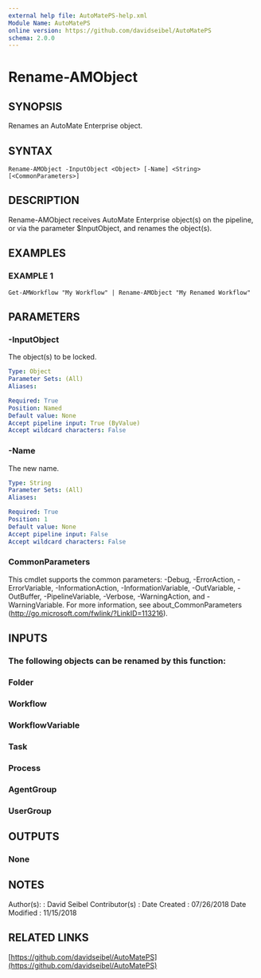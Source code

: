 ```yaml
---
external help file: AutoMatePS-help.xml
Module Name: AutoMatePS
online version: https://github.com/davidseibel/AutoMatePS
schema: 2.0.0
---
```


# Rename-AMObject

## SYNOPSIS
Renames an AutoMate Enterprise object.

## SYNTAX

```
Rename-AMObject -InputObject <Object> [-Name] <String> [<CommonParameters>]
```

## DESCRIPTION
Rename-AMObject receives AutoMate Enterprise object(s) on the pipeline, or via the parameter $InputObject, and renames the object(s).

## EXAMPLES

### EXAMPLE 1
```
Get-AMWorkflow "My Workflow" | Rename-AMObject "My Renamed Workflow"
```

## PARAMETERS

### -InputObject
The object(s) to be locked.

```yaml
Type: Object
Parameter Sets: (All)
Aliases:

Required: True
Position: Named
Default value: None
Accept pipeline input: True (ByValue)
Accept wildcard characters: False
```

### -Name
The new name.

```yaml
Type: String
Parameter Sets: (All)
Aliases:

Required: True
Position: 1
Default value: None
Accept pipeline input: False
Accept wildcard characters: False
```

### CommonParameters
This cmdlet supports the common parameters: -Debug, -ErrorAction, -ErrorVariable, -InformationAction, -InformationVariable, -OutVariable, -OutBuffer, -PipelineVariable, -Verbose, -WarningAction, and -WarningVariable.
For more information, see about_CommonParameters (http://go.microsoft.com/fwlink/?LinkID=113216).

## INPUTS

### The following objects can be renamed by this function:
### Folder
### Workflow
### WorkflowVariable
### Task
### Process
### AgentGroup
### UserGroup
## OUTPUTS

### None
## NOTES
Author(s):     : David Seibel
Contributor(s) :
Date Created   : 07/26/2018
Date Modified  : 11/15/2018

## RELATED LINKS

[https://github.com/davidseibel/AutoMatePS](https://github.com/davidseibel/AutoMatePS)

